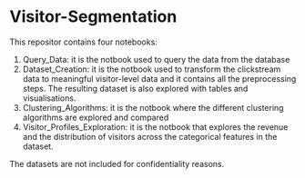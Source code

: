 # Visitor-Segmentation
This repositor contains four notebooks:
1. Query_Data: it is the notbook used to query the data from the database
2. Dataset_Creation: it is the notbook used to transform the clickstream data to meaningful visitor-level data and it contains all the preprocessing steps. The resulting dataset is also explored with tables and visualisations.
3. Clustering_Algorithms:  it is the notbook where the different clustering algorithms are explored and compared
4. Visitor_Profiles_Exploration: it is the notbook that explores the revenue and the distribution of visitors across the categorical features in the dataset.


The datasets are not included for confidentiality reasons.
